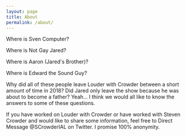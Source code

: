```yaml
---
layout: page
title: About
permalink: /about/
---
```


<amp-img width="600" height="300" layout="responsive" src="{{ site.crew }}"></amp-img>

Where is Sven Computer?

Where is Not Gay Jared?

Where is Aaron (Jared's Brother)?

Where is Edward the Sound Guy?

Why did all of these people leave Louder with Crowder between a short amount of time in 2018? Did Jared only leave the show because he was about to become a father?  Yeah... I think we would all like to know the answers to some of these questions.

If you have worked on Louder with Crowder or have worked with Steven Crowder and would like to share some information, feel free to Direct Message @SCrowderIAL on Twitter. I promise 100% anonymity. 